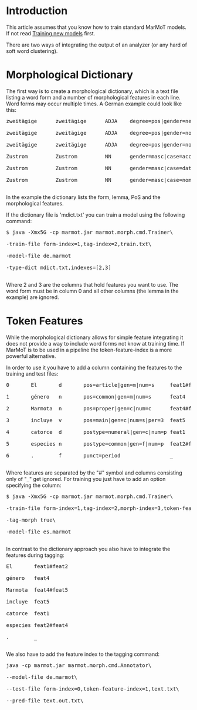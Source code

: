 # Introduction #

This article assumes that you know how to train standard MarMoT models.
If not read [Training new models](marmotTraining.md) first.

There are two ways of integrating the output of an analyzer (or any hard of soft word clustering).

# Morphological Dictionary #

The first way is to create a morphological dictionary, which is a text file listing a word form and a number of morphological features in each line. Word forms may occur multiple times. A German example could look like this:

<pre>
zweitägige      zweitägige      ADJA    degree=pos|gender=neut|case=nom|number=sg<br>
zweitägige      zweitägige      ADJA    degree=pos|gender=noGend|case=acc|number=pl<br>
zweitägige      zweitägige      ADJA    degree=pos|gender=noGend|case=nom|number=pl<br>
Zustrom         Zustrom         NN      gender=masc|case=acc|number=sg<br>
Zustrom         Zustrom         NN      gender=masc|case=dat|number=sg<br>
Zustrom         Zustrom         NN      gender=masc|case=nom|number=sg<br>
</pre>

In the example the dictionary lists the form, lemma, PoS and the morphological features.

If the dictionary file is 'mdict.txt' you can train a model using the following command:

<pre>
$ java -Xmx5G -cp marmot.jar marmot.morph.cmd.Trainer\<br>
-train-file form-index=1,tag-index=2,train.txt\<br>
-model-file de.marmot<br>
-type-dict mdict.txt,indexes=[2,3]<br>
</pre>

Where 2 and 3 are the columns that hold features you want to use.
The word form must be in column 0 and all other columns (the lemma in the example) are ignored.

# Token Features #

While the morphological dictionary allows for simple feature integrating it does not provide a way to include word forms not know at training time. If MarMoT is to be used in a pipeline the token-feature-index is a more powerful alternative.

In order to use it you have to add a column containing the features to the training and test files:

<pre>
0       El       d       pos=article|gen=m|num=s     feat1#feat2<br>
1       género   n       pos=common|gen=m|num=s      feat4<br>
2       Marmota  n       pos=proper|gen=c|num=c      feat4#feat5<br>
3       incluye  v       pos=main|gen=c|num=s|per=3  feat5<br>
4       catorce  d       postype=numeral|gen=c|num=p feat1<br>
5       especies n       postype=common|gen=f|num=p  feat2#feat4<br>
6       .        f       punct=period                _<br>
</pre>

Where features are separated by the "#" symbol and columns consisting only of "`_`" get ignored. For training you just have to add an option specifying the column:

<pre>
$ java -Xmx5G -cp marmot.jar marmot.morph.cmd.Trainer\<br>
-train-file form-index=1,tag-index=2,morph-index=3,token-feature-index=4,train.txt\<br>
-tag-morph true\<br>
-model-file es.marmot<br>
</pre>

In contrast to the dictionary approach you also have to integrate the features during tagging:

<pre>
El       feat1#feat2<br>
género   feat4<br>
Marmota  feat4#feat5<br>
incluye  feat5<br>
catorce  feat1<br>
especies feat2#feat4<br>
.        _<br>
</pre>

We also have to add the feature index to the tagging command:

<pre>
java -cp marmot.jar marmot.morph.cmd.Annotator\<br>
--model-file de.marmot\<br>
--test-file form-index=0,token-feature-index=1,text.txt\<br>
--pred-file text.out.txt\<br>
</pre>
